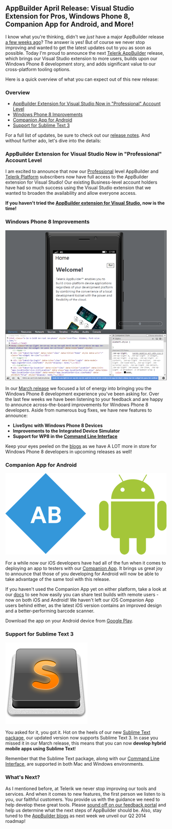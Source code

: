 ## AppBuilder April Release: Visual Studio Extension for Pros, Windows Phone 8, Companion App for Android, and More!

I know what you're thinking, didn't we *just* have a major AppBuilder release [a few weeks ago](http://blogs.telerik.com/appbuilder/posts/14-03-13/appbuilder-march-release-a-full-cli-windows-phone-8-support-sublime-text-integration-and-more)? The answer is yes! But of course we never stop improving and wanted to get the latest updates out to you as soon as possible. Today I'm proud to announce the next [Telerik AppBuilder](http://www.telerik.com/appbuilder) release, which brings our Visual Studio extension to more users, builds upon our Windows Phone 8 development story, and adds significant value to our cross-platform tooling options.

Here is a quick overview of what you can expect out of this new release:

### Overview

- [AppBuilder Extension for Visual Studio Now in "Professional" Account Level](#vs)
- [Windows Phone 8 Improvements](#wp8)
- [Companion App for Android](#companion)
- [Support for Sublime Text 3](#st3)

For a full list of updates, be sure to check out our [release notes](http://docs.telerik.com/platform/appbuilder/release-notes/v2-1). And without further ado, let's dive into the details:

<a name="vs"></a>
### AppBuilder Extension for Visual Studio Now in "Professional" Account Level

I am excited to announce that now our [Professional](http://www.telerik.com/purchase/appbuilder) level AppBuilder and [Telerik Platform](http://www.telerik.com/platform) subscribers now have full access to the AppBuilder extension for Visual Studio! Our existing Business-level account holders have had so much success using the Visual Studio extension that we wanted to broaden the availability and allow everyone access.

**If you haven't tried the [AppBuilder extension for Visual Studio](http://www.telerik.com/appbuilder/visual-studio-extension), now is the time!**

<a name="wp8"></a>
### Windows Phone 8 Improvements

![windows phone 8 simulator](wp8.png)

In our [March release](http://blogs.telerik.com/appbuilder/posts/14-03-13/appbuilder-march-release-a-full-cli-windows-phone-8-support-sublime-text-integration-and-more) we focused a lot of energy into bringing you the Windows Phone 8 development experience you've been asking for. Over the last few weeks we have been listening to your feedback and are happy to announce across-the-board improvements for Windows Phone 8 developers. Aside from numerous bug fixes, we have new features to announce:

- **LiveSync with Windows Phone 8 Devices**
- **Improvements to the Integrated Device Simulator**
- **Support for WP8 in the [Command Line Interface](http://www.telerik.com/appbuilder/command-line-interface)**

Keep your eyes peeled on the [blogs](http://blogs.telerik.com/appbuilder/posts) as we have A LOT more in store for Windows Phone 8 developers in upcoming releases as well!

<a name="companion"></a>
### Companion App for Android

![companion app for android](companion.png)

For a while now our iOS developers have had all of the fun when it comes to deploying an app to testers with our [Companion App](http://www.telerik.com/appbuilder/companion-app). It brings us great joy to announce that those of you developing for Android will now be able to take advantage of the same tool with this release.

If you haven't used the Companion App yet on either platform, take a look at our [docs](http://docs.telerik.com/platform/appbuilder/testing-your-app/running-on-devices/using-appbuilder-companion-app) to see how easily you can share test builds with remote users - now on both iOS and Android! We haven't left our iOS Companion App users behind either, as the latest iOS version contains an improved design and a better-performing barcode scanner.

Download the app on your Android device from [Google Play](https://play.google.com/store/apps/details?id=com.telerik.AppBuilder).

<a name="st3"></a>
### Support for Sublime Text 3

![sublime text](st.png)

You asked for it, you got it. Hot on the heels of our new [Sublime Text package](http://www.telerik.com/appbuilder/sublime-text-package), our updated version now supports Sublime Text 3. In case you missed it in our March release, this means that you can now **develop hybrid mobile apps using Sublime Text**!

Remember that the Sublime Text package, along with our [Command Line Interface](http://www.telerik.com/appbuilder/command-line-interface), are supported in both Mac and Windows environments.

### What's Next?

As I mentioned before, at Telerik we never stop improving our tools and services. And when it comes to new features, the first person we listen to is you, our faithful customers. You provide us with the guidance we need to help develop these great tools. Please [sound off on our feedback portal](http://feedback.telerik.com/Project/129) and help us determine what the next steps of AppBuilder should be. Also, stay tuned to the [AppBuilder blogs](http://blogs.telerik.com/appbuilder/posts) as next week we unveil our Q2 2014 roadmap!
